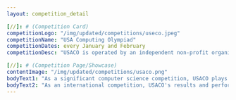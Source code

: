 ```yaml
---
layout: competition_detail

[//]: # (Competition Card)
competitionLogo: "/img/updated/competitions/useco.jpeg"
competitionName: "USA Computing Olympiad"
competitionDates: every January and February 
competitionDesc: "USACO is operated by an independent non-profit organization. This organization focuses on providing computer science education and competition opportunities to middle school students in the United States and around the world."

[//]: # (Competition Page/Showcase)
contentImage: "/img/updated/competitions/usaco.png"
bodyText1: "As a significant computer science competition, USACO plays a key role in selecting and training the team representing the United States in the International Olympiad in Informatics (IOI). Through these activities, USACO aims to enhance students' programming skills, algorithmic thinking, and ability to solve complex problems."
bodyText2: "As an international competition, USACO's results and performance are recognized globally, having a very positive impact on the college applications and future career development of participating students."
---
```

